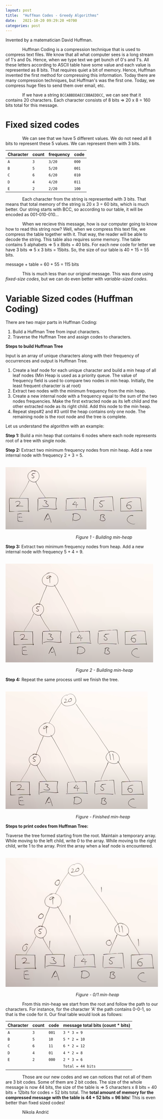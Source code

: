 ```yaml
---
layout: post
title:  "Huffman Codes - Greedy Algorithms"
date:   2021-10-20 09:29:20 +0700
categories: post
---
```


 Invented by a matematician David Huffman.
 
 &nbsp;&nbsp;&nbsp;&nbsp;&nbsp;&nbsp;&nbsp;&nbsp;&nbsp;&nbsp;&nbsp;&nbsp;&nbsp;
 Huffman Coding is a compression technique that is used to compress text files. We know that all what computer sees is a long stream of 1's and 0s. Hence, when we type text we get bunch of 0's and 1's. All these letters according to ASCII table have some value and each value is represented as 8 bits. That requires quiet a bit of memory. Hence, Huffman invented the first method for compressing this information. Today there are many compression techniques, but Huffman's was the first one. Today, we compress huge files to send them over email, etc.
 
 &nbsp;&nbsp;&nbsp;&nbsp;&nbsp;&nbsp;&nbsp;&nbsp;&nbsp;&nbsp;&nbsp;&nbsp;&nbsp;
 If we have a string `BCCABBDDAECCBBAEDDCC`, we can see that it contains 20 characters. Each character consists of 8 bits => 20 x 8 = 160 bits total for this message.

# Fixed sized codes

 &nbsp;&nbsp;&nbsp;&nbsp;&nbsp;&nbsp;&nbsp;&nbsp;&nbsp;&nbsp;&nbsp;&nbsp;&nbsp;
 We can see that we have 5 different values. We do not need all 8 bits to represent these 5 values. We can represent them with 3 bits.
 
  <div class="overflow-table" markdown="block">

| Character  |  count  | frequency  |  code  |   
| :----------|  :----  |  :-------  |  :---  | 
|     `A`    |   `3`   |   `3/20`   |  `000` |
|     `B`    |   `5`   |   `5/20`   |  `001` |
|     `C`    |   `6`   |   `6/20`   |  `010` |
|     `D`    |   `4`   |   `4/20`   |  `011` |
|     `E`    |   `2`   |   `2/20`   |  `100` |

</div>

 &nbsp;&nbsp;&nbsp;&nbsp;&nbsp;&nbsp;&nbsp;&nbsp;&nbsp;&nbsp;&nbsp;&nbsp;&nbsp;
 Each character from the string is represented with 3 bits. That means that total memory of the string is 20 x 3 = 60 bits, which is much better. Our string starts with BCC, so according to our table, it will be encoded as 001-010-010... 
 
 
 &nbsp;&nbsp;&nbsp;&nbsp;&nbsp;&nbsp;&nbsp;&nbsp;&nbsp;&nbsp;&nbsp;&nbsp;&nbsp;
 When we recieve this message, how is our computer going to know how to read this string now? Well, when we compress this text file, we compress the table together with it. That way, the reader will be able to decode the string. This table also requires some memory. The table contains 5 alphabets => 5 x 8bits = 40 bits. For each new code for letter we have 3 bits => 5 x 3 bits = 15bits. So, the size of our table is 40 + 15 = 55 bits.
 
 message + table = 60 + 55 = 115 bits
 
  &nbsp;&nbsp;&nbsp;&nbsp;&nbsp;&nbsp;&nbsp;&nbsp;&nbsp;&nbsp;&nbsp;&nbsp;&nbsp;
 This is much less than our original message. This was done using *fixed-size codes*, but we can do even better with *variable-sized codes*.
 
# Variable Sized codes (Huffman Coding)

 There are two major parts in Huffman Coding:
 
 1. Build a Huffman Tree from input characters.
 2. Traverse the Huffman Tree and assign codes to characters.

**Steps to build Huffman Tree**

 Input is an array of unique characters along with their frequency of occurrences and output is Huffman Tree. 

 1. Create a leaf node for each unique character and build a min heap of all leaf nodes (Min Heap is used as a priority queue. The value of frequency field is used to compare two nodes in min heap. Initially, the least frequent character is at root)
 2. Extract two nodes with the minimum frequency from the min heap.
 3. Create a new internal node with a frequency equal to the sum of the two nodes frequencies. Make the first extracted node as its left child and the other extracted node as its right child. Add this node to the min heap.
 4. Repeat steps#2 and #3 until the heap contains only one node. The remaining node is the root node and the tree is complete.

 Let us understand the algorithm with an example:

 **Step 1:** Build a min heap that contains 6 nodes where each node represents root of a tree with single node.
 
 **Step 2:** Extract two minimum frequency nodes from min heap. Add a new internal node with frequency 2 + 3 = 5.
 
 &nbsp;&nbsp;&nbsp;&nbsp;&nbsp;&nbsp;&nbsp;&nbsp;&nbsp;&nbsp;&nbsp;&nbsp;&nbsp;&nbsp;&nbsp;&nbsp;&nbsp;&nbsp; 
![min-heap](../../assets/posts_images/huffman_0.png)

&nbsp;&nbsp;&nbsp;&nbsp;&nbsp;&nbsp;&nbsp;&nbsp;&nbsp;&nbsp;&nbsp;&nbsp;&nbsp;&nbsp;&nbsp;&nbsp;&nbsp;&nbsp;&nbsp;&nbsp;&nbsp;&nbsp;&nbsp;&nbsp;&nbsp;&nbsp;&nbsp;&nbsp;&nbsp;&nbsp;&nbsp;&nbsp;&nbsp;&nbsp;&nbsp;&nbsp;&nbsp;&nbsp;&nbsp;&nbsp;&nbsp;&nbsp;&nbsp;&nbsp;&nbsp;&nbsp;&nbsp;&nbsp;&nbsp;&nbsp;&nbsp;&nbsp;&nbsp;&nbsp;&nbsp;&nbsp;&nbsp;&nbsp;&nbsp;*Figure 1 - Building min-heap*

 **Step 3:** Extract two minimum frequency nodes from heap. Add a new internal node with frequency 5 + 4 = 9.

&nbsp;&nbsp;&nbsp;&nbsp;&nbsp;&nbsp;&nbsp;&nbsp;&nbsp;&nbsp;&nbsp;&nbsp;&nbsp;&nbsp;&nbsp;&nbsp;&nbsp;&nbsp; 
![min-heap](../../assets/posts_images/huffman_1.png)

&nbsp;&nbsp;&nbsp;&nbsp;&nbsp;&nbsp;&nbsp;&nbsp;&nbsp;&nbsp;&nbsp;&nbsp;&nbsp;&nbsp;&nbsp;&nbsp;&nbsp;&nbsp;&nbsp;&nbsp;&nbsp;&nbsp;&nbsp;&nbsp;&nbsp;&nbsp;&nbsp;&nbsp;&nbsp;&nbsp;&nbsp;&nbsp;&nbsp;&nbsp;&nbsp;&nbsp;&nbsp;&nbsp;&nbsp;&nbsp;&nbsp;&nbsp;&nbsp;&nbsp;&nbsp;&nbsp;&nbsp;&nbsp;&nbsp;&nbsp;&nbsp;&nbsp;&nbsp;&nbsp;&nbsp;&nbsp;&nbsp;&nbsp;&nbsp;*Figure 2 - Building min-heap*

 **Step 4:** Repeat the same process until we finish the tree.
 
 &nbsp;&nbsp;&nbsp;&nbsp;&nbsp;&nbsp;&nbsp;&nbsp;&nbsp;&nbsp;&nbsp;&nbsp;&nbsp;&nbsp;&nbsp;&nbsp;&nbsp;&nbsp; 
![min-heap](../../assets/posts_images/huffman_3.png)

&nbsp;&nbsp;&nbsp;&nbsp;&nbsp;&nbsp;&nbsp;&nbsp;&nbsp;&nbsp;&nbsp;&nbsp;&nbsp;&nbsp;&nbsp;&nbsp;&nbsp;&nbsp;&nbsp;&nbsp;&nbsp;&nbsp;&nbsp;&nbsp;&nbsp;&nbsp;&nbsp;&nbsp;&nbsp;&nbsp;&nbsp;&nbsp;&nbsp;&nbsp;&nbsp;&nbsp;&nbsp;&nbsp;&nbsp;&nbsp;&nbsp;&nbsp;&nbsp;&nbsp;&nbsp;&nbsp;&nbsp;&nbsp;&nbsp;&nbsp;&nbsp;&nbsp;&nbsp;&nbsp;&nbsp;&nbsp;&nbsp;&nbsp;&nbsp;*Figure  - Finished min-heap*

 **Steps to print codes from Huffman Tree:**
 
 Traverse the tree formed starting from the root. Maintain a temporary array. While moving to the left child, write 0 to the array. While moving to the right child, write 1 to the array. Print the array when a leaf node is encountered.
 
 &nbsp;&nbsp;&nbsp;&nbsp;&nbsp;&nbsp;&nbsp;&nbsp;&nbsp;&nbsp;&nbsp;&nbsp;&nbsp;&nbsp;&nbsp;&nbsp;&nbsp;&nbsp; 
![min-heap](../../assets/posts_images/huffman_4.png)

&nbsp;&nbsp;&nbsp;&nbsp;&nbsp;&nbsp;&nbsp;&nbsp;&nbsp;&nbsp;&nbsp;&nbsp;&nbsp;&nbsp;&nbsp;&nbsp;&nbsp;&nbsp;&nbsp;&nbsp;&nbsp;&nbsp;&nbsp;&nbsp;&nbsp;&nbsp;&nbsp;&nbsp;&nbsp;&nbsp;&nbsp;&nbsp;&nbsp;&nbsp;&nbsp;&nbsp;&nbsp;&nbsp;&nbsp;&nbsp;&nbsp;&nbsp;&nbsp;&nbsp;&nbsp;&nbsp;&nbsp;&nbsp;&nbsp;&nbsp;&nbsp;&nbsp;&nbsp;&nbsp;&nbsp;&nbsp;&nbsp;&nbsp;&nbsp;*Figure  - 0/1 min-heap*

 &nbsp;&nbsp;&nbsp;&nbsp;&nbsp;&nbsp;&nbsp;&nbsp;&nbsp;&nbsp;&nbsp;&nbsp;&nbsp;
 From this min-heap we start from the root and follow the path to our characters. For instance, for the character 'A' the path contains 0-0-1, so that is the code for it. Our final table would look as follows:

   <div class="overflow-table" markdown="block">

| Character  |  count  |   code  |  message total bits (count * bits) | 
| :----------|  :----  |   :---  |  :-------------------------------  |
|     `A`    |   `3`   |   `001` |              `3 * 3 = 9`           |
|     `B`    |   `5`   |   `10`  |              `5 * 2 = 10`          |
|     `C`    |   `6`   |   `11`  |              `6 * 2 = 12`          |
|     `D`    |   `4`   |   `01`  |              `4 * 2 = 8`           |
|     `E`    |   `2`   |   `000` |              `2 * 3 = 6`           |
|            |         |         |           `Total = 44 bits`        |
 
</div>

 &nbsp;&nbsp;&nbsp;&nbsp;&nbsp;&nbsp;&nbsp;&nbsp;&nbsp;&nbsp;&nbsp;&nbsp;&nbsp;
 Those are our new codes and we can notices that not all of them are 3 bit codes. Some of them are 2 bit codes. The size of the whole message is now 44 bits, the size of the table is => 5 characters x 8 bits = 40 bits + 12bits for codes = 52 bits total. The **total amount of memory for the compressed message with the table is 44 + 52 bits = 96 bits**! This is even better than fixed sized codes!
 
 
 
 &nbsp;&nbsp;&nbsp;&nbsp;&nbsp;&nbsp;&nbsp;&nbsp;&nbsp;&nbsp;&nbsp;&nbsp;&nbsp;
 Nikola Andrić

 
